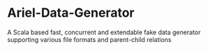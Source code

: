 # Ariel-Data-Generator
A Scala based fast, concurrent and extendable fake data generator supporting various file formats and parent-child relations
